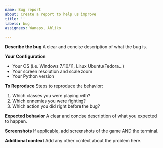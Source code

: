 ```yaml
---
name: Bug report
about: Create a report to help us improve
title: ''
labels: bug
assignees: Wanaps, Ahliko

---
```


**Describe the bug**
A clear and concise description of what the bug is.

**Your Configuration**
- Your OS (i.e. Windows 7/10/11, Linux Ubuntu/Fedora...)
- Your screen resolution and scale zoom
- Your Python version

**To Reproduce**
Steps to reproduce the behavior:
1. Which classes you were playing with?
2. Which ennemies you were fighting?
3. Which action you did right before the bug?

**Expected behavior**
A clear and concise description of what you expected to happen.

**Screenshots**
If applicable, add screenshots of the game AND the terminal.

**Additional context**
Add any other context about the problem here.
